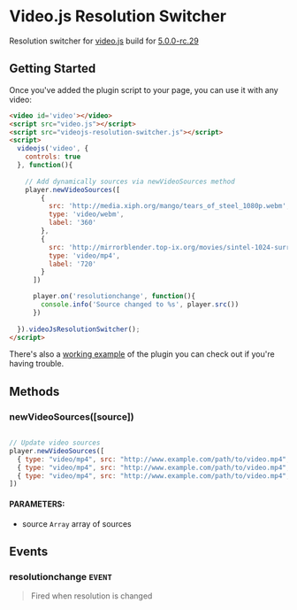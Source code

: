 # Video.js Resolution Switcher

Resolution switcher for [video.js](https://github.com/videojs/video.js) build for [5.0.0-rc.29](https://github.com/videojs/video.js/tree/v5.0.0-rc.29)

## Getting Started

Once you've added the plugin script to your page, you can use it with any video:

```html
<video id='video'></video>
<script src="video.js"></script>
<script src="videojs-resolution-switcher.js"></script>
<script>
  videojs('video', {
    controls: true
  }, function(){
  
    // Add dynamically sources via newVideoSources method
    player.newVideoSources([
        {
          src: 'http://media.xiph.org/mango/tears_of_steel_1080p.webm',
          type: 'video/webm',
          label: '360'
        },
        {
          src: 'http://mirrorblender.top-ix.org/movies/sintel-1024-surround.mp4',
          type: 'video/mp4',
          label: '720'
        }
      ])

      player.on('resolutionchange', function(){
        console.info('Source changed to %s', player.src())
      })
      
  }).videoJsResolutionSwitcher();
</script>
```

There's also a [working example](example.html) of the plugin you can check out if you're having trouble.

## Methods


### newVideoSources([source])

```javascript

// Update video sources
player.newVideoSources([
  { type: "video/mp4", src: "http://www.example.com/path/to/video.mp4", label: 'SD' },
  { type: "video/mp4", src: "http://www.example.com/path/to/video.mp4", lable: 'HD' },
  { type: "video/mp4", src: "http://www.example.com/path/to/video.mp4", label: '4k' }
])

```
#### PARAMETERS:
 * source `Array` array of sources


## Events

### resolutionchange `EVENT`

> Fired when resolution is changed


